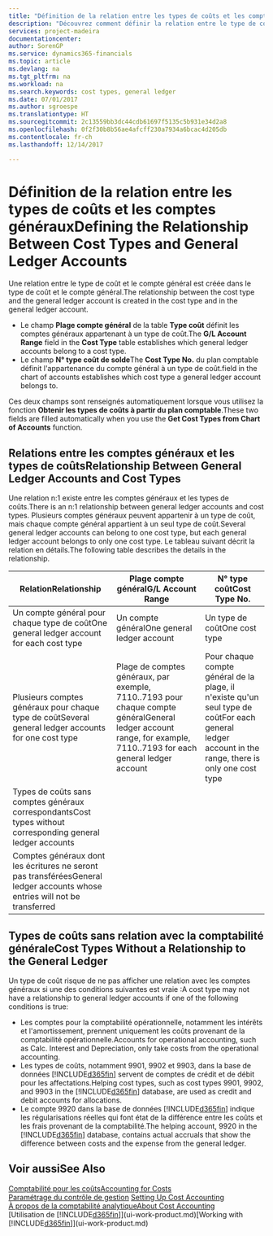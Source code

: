 ```yaml
---
title: "Définition de la relation entre les types de coûts et les comptes généraux | Microsoft Docs"
description: "Découvrez comment définir la relation entre le type de coût et le compte général."
services: project-madeira
documentationcenter: 
author: SorenGP
ms.service: dynamics365-financials
ms.topic: article
ms.devlang: na
ms.tgt_pltfrm: na
ms.workload: na
ms.search.keywords: cost types, general ledger
ms.date: 07/01/2017
ms.author: sgroespe
ms.translationtype: HT
ms.sourcegitcommit: 2c13559bb3dc44cdb61697f5135c5b931e34d2a8
ms.openlocfilehash: 0f2f30b8b56ae4afcff230a7934a6bcac4d205db
ms.contentlocale: fr-ch
ms.lasthandoff: 12/14/2017

---
```

# <a name="defining-the-relationship-between-cost-types-and-general-ledger-accounts"></a><span data-ttu-id="dd261-103">Définition de la relation entre les types de coûts et les comptes généraux</span><span class="sxs-lookup"><span data-stu-id="dd261-103">Defining the Relationship Between Cost Types and General Ledger Accounts</span></span>
<span data-ttu-id="dd261-104">Une relation entre le type de coût et le compte général est créée dans le type de coût et le compte général.</span><span class="sxs-lookup"><span data-stu-id="dd261-104">The relationship between the cost type and the general ledger account is created in the cost type and in the general ledger account.</span></span>  

* <span data-ttu-id="dd261-105">Le champ **Plage compte général** de la table **Type coût** définit les comptes généraux appartenant à un type de coût.</span><span class="sxs-lookup"><span data-stu-id="dd261-105">The **G/L Account Range** field in the **Cost Type** table establishes which general ledger accounts belong to a cost type.</span></span>  
* <span data-ttu-id="dd261-106">Le champ **N° type coût de solde**</span><span class="sxs-lookup"><span data-stu-id="dd261-106">The **Cost Type No.**</span></span> <span data-ttu-id="dd261-107">du plan comptable définit l'appartenance du compte général à un type de coût.</span><span class="sxs-lookup"><span data-stu-id="dd261-107">field in the chart of accounts establishes which cost type a general ledger account belongs to.</span></span>  

<span data-ttu-id="dd261-108">Ces deux champs sont renseignés automatiquement lorsque vous utilisez la fonction **Obtenir les types de coûts à partir du plan comptable**.</span><span class="sxs-lookup"><span data-stu-id="dd261-108">These two fields are filled automatically when you use the **Get Cost Types from Chart of Accounts** function.</span></span>  

## <a name="relationship-between-general-ledger-accounts-and-cost-types"></a><span data-ttu-id="dd261-109">Relations entre les comptes généraux et les types de coûts</span><span class="sxs-lookup"><span data-stu-id="dd261-109">Relationship Between General Ledger Accounts and Cost Types</span></span>  
<span data-ttu-id="dd261-110">Une relation n:1 existe entre les comptes généraux et les types de coûts.</span><span class="sxs-lookup"><span data-stu-id="dd261-110">There is an n:1 relationship between general ledger accounts and cost types.</span></span> <span data-ttu-id="dd261-111">Plusieurs comptes généraux peuvent appartenir à un type de coût, mais chaque compte général appartient à un seul type de coût.</span><span class="sxs-lookup"><span data-stu-id="dd261-111">Several general ledger accounts can belong to one cost type, but each general ledger account belongs to only one cost type.</span></span> <span data-ttu-id="dd261-112">Le tableau suivant décrit la relation en détails.</span><span class="sxs-lookup"><span data-stu-id="dd261-112">The following table describes the details in the relationship.</span></span>  

|<span data-ttu-id="dd261-113">Relation</span><span class="sxs-lookup"><span data-stu-id="dd261-113">Relationship</span></span>|<span data-ttu-id="dd261-114">**Plage compte général**</span><span class="sxs-lookup"><span data-stu-id="dd261-114">**G/L Account Range**</span></span>|<span data-ttu-id="dd261-115">**N° type coût**</span><span class="sxs-lookup"><span data-stu-id="dd261-115">**Cost Type No.**</span></span>|  
|------------------|------------------------------------------------|-------------------------------------------|  
|<span data-ttu-id="dd261-116">Un compte général pour chaque type de coût</span><span class="sxs-lookup"><span data-stu-id="dd261-116">One general ledger account for each cost type</span></span>|<span data-ttu-id="dd261-117">Un compte général</span><span class="sxs-lookup"><span data-stu-id="dd261-117">One general ledger account</span></span>|<span data-ttu-id="dd261-118">Un type de coût</span><span class="sxs-lookup"><span data-stu-id="dd261-118">One cost type</span></span>|  
|<span data-ttu-id="dd261-119">Plusieurs comptes généraux pour chaque type de coût</span><span class="sxs-lookup"><span data-stu-id="dd261-119">Several general ledger accounts for one cost type</span></span>|<span data-ttu-id="dd261-120">Plage de comptes généraux, par exemple, 7110..7193 pour chaque compte général</span><span class="sxs-lookup"><span data-stu-id="dd261-120">General ledger account range, for example, 7110..7193 for each general ledger account</span></span>|<span data-ttu-id="dd261-121">Pour chaque compte général de la plage, il n'existe qu'un seul type de coût</span><span class="sxs-lookup"><span data-stu-id="dd261-121">For each general ledger account in the range, there is only one cost type</span></span>|  
|<span data-ttu-id="dd261-122">Types de coûts sans comptes généraux correspondants</span><span class="sxs-lookup"><span data-stu-id="dd261-122">Cost types without corresponding general ledger accounts</span></span>|<Empty>||  
|<span data-ttu-id="dd261-123">Comptes généraux dont les écritures ne seront pas transférées</span><span class="sxs-lookup"><span data-stu-id="dd261-123">General ledger accounts whose entries will not be transferred</span></span>||<Empty>|  

## <a name="cost-types-without-a-relationship-to-the-general-ledger"></a><span data-ttu-id="dd261-124">Types de coûts sans relation avec la comptabilité générale</span><span class="sxs-lookup"><span data-stu-id="dd261-124">Cost Types Without a Relationship to the General Ledger</span></span>  
<span data-ttu-id="dd261-125">Un type de coût risque de ne pas afficher une relation avec les comptes généraux si une des conditions suivantes est vraie :</span><span class="sxs-lookup"><span data-stu-id="dd261-125">A cost type may not have a relationship to general ledger accounts if one of the following conditions is true:</span></span>  

* <span data-ttu-id="dd261-126">Les comptes pour la comptabilité opérationnelle, notamment les intérêts et l'amortissement, prennent uniquement les coûts provenant de la comptabilité opérationnelle.</span><span class="sxs-lookup"><span data-stu-id="dd261-126">Accounts for operational accounting, such as Calc. Interest and Depreciation, only take costs from the operational accounting.</span></span>  
* <span data-ttu-id="dd261-127">Les types de coûts, notamment 9901, 9902 et 9903, dans la base de données [!INCLUDE[d365fin](includes/d365fin_md.md)] servent de comptes de crédit et de débit pour les affectations.</span><span class="sxs-lookup"><span data-stu-id="dd261-127">Helping cost types, such as cost types 9901, 9902, and 9903 in the [!INCLUDE[d365fin](includes/d365fin_md.md)] database, are used as credit and debit accounts for allocations.</span></span>  
* <span data-ttu-id="dd261-128">Le compte 9920 dans la base de données [!INCLUDE[d365fin](includes/d365fin_md.md)] indique les régularisations réelles qui font état de la différence entre les coûts et les frais provenant de la comptabilité.</span><span class="sxs-lookup"><span data-stu-id="dd261-128">The helping account, 9920 in the [!INCLUDE[d365fin](includes/d365fin_md.md)] database, contains actual accruals that show the difference between costs and the expense from the general ledger.</span></span>  

## <a name="see-also"></a><span data-ttu-id="dd261-129">Voir aussi</span><span class="sxs-lookup"><span data-stu-id="dd261-129">See Also</span></span>  
[<span data-ttu-id="dd261-130">Comptabilité pour les coûts</span><span class="sxs-lookup"><span data-stu-id="dd261-130">Accounting for Costs</span></span>](finance-manage-cost-accounting.md)  
<span data-ttu-id="dd261-131">[Paramétrage du contrôle de gestion](finance-set-up-cost-accounting.md) </span><span class="sxs-lookup"><span data-stu-id="dd261-131">[Setting Up Cost Accounting](finance-set-up-cost-accounting.md) </span></span>  
[<span data-ttu-id="dd261-132">À propos de la comptabilité analytique</span><span class="sxs-lookup"><span data-stu-id="dd261-132">About Cost Accounting</span></span>](finance-about-cost-accounting.md)  
<span data-ttu-id="dd261-133">[Utilisation de [!INCLUDE[d365fin](includes/d365fin_md.md)]](ui-work-product.md)</span><span class="sxs-lookup"><span data-stu-id="dd261-133">[Working with [!INCLUDE[d365fin](includes/d365fin_md.md)]](ui-work-product.md)</span></span>

